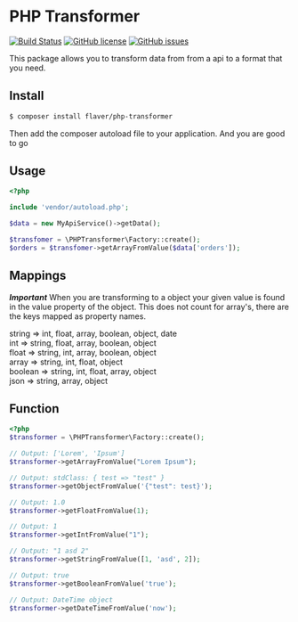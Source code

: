 # PHP Transformer

[![Build Status](https://travis-ci.org/flaver12/php-transformer.svg?branch=master)](https://travis-ci.org/flaver12/php-transformer)
[![GitHub license](https://img.shields.io/github/license/flaver12/php-transformer.svg)](https://github.com/flaver12/php-transformer)
[![GitHub issues](https://img.shields.io/github/issues/flaver12/php-transformer.svg)](https://github.com/flaver12/php-transformer/issues)

This package allows you to transform data from from a api to a format that you need.

## Install
```bash
$ composer install flaver/php-transformer 
```

Then add the composer autoload file to your application.
And you are good to go

## Usage
```php
<?php

include 'vendor/autoload.php';

$data = new MyApiService()->getData();

$transfomer = \PHPTransformer\Factory::create();
$orders = $transfomer->getArrayFromValue($data['orders']);
```

## Mappings

***Important*** When you are transforming to a object your given value is found in the value property of the object.
This does not count for array's, there are the keys mapped as property names.
 
string => int, float, array, boolean, object, date   
int => string, float, array, boolean, object   
float => string, int, array, boolean, object   
array => string, int, float, object   
boolean => string, int, float, array, object    
json => string, array, object 

## Function
```php
<?php
$transformer = \PHPTransformer\Factory::create();

// Output: ['Lorem', 'Ipsum']
$transformer->getArrayFromValue("Lorem Ipsum");

// Output: stdClass: { test => "test" }
$transformer->getObjectFromValue('{"test": test}');

// Output: 1.0
$transformer->getFloatFromValue(1);

// Output: 1
$transformer->getIntFromValue("1");

// Output: "1 asd 2"
$transformer->getStringFromValue([1, 'asd', 2]);

// Output: true
$transformer->getBooleanFromValue('true');

// Output: DateTime object
$transformer->getDateTimeFromValue('now');
```